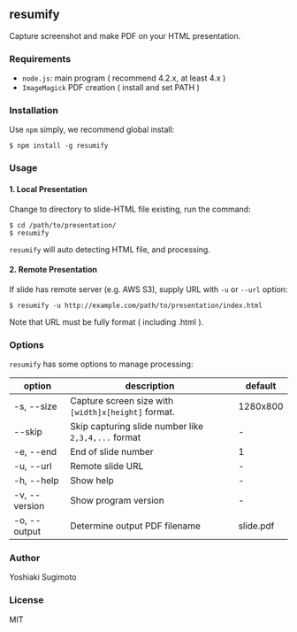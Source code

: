 ## resumify

Capture screenshot and make PDF on your HTML presentation.

### Requirements

- `node.js`: main program  ( recommend 4.2.x, at least 4.x )
- `ImageMagick` PDF creation ( install and set PATH )

### Installation

Use `npm` simply, we recommend global install:

```
$ npm install -g resumify
```

### Usage

#### 1. Local Presentation

Change to directory to slide-HTML file existing, run the command:

```
$ cd /path/to/presentation/
$ resumify
```

`resumify` will auto detecting HTML file, and processing.

#### 2. Remote Presentation

If slide has remote server (e.g. AWS S3), supply URL with `-u` or `--url` option:

```
$ resumify -u http://example.com/path/to/presentation/index.html
```

Note that URL must be fully format ( including .html ).

### Options

`resumify` has some options to manage processing:

| option        | description                                         | default   |
|---------------|-----------------------------------------------------|-----------|
| -s, --size    | Capture screen size with `[width]x[height]` format. | 1280x800  |
| --skip        | Skip capturing slide number like `2,3,4,...` format | -         |
| -e, --end     | End of slide number                                 | 1         |
| -u, --url     | Remote slide URL                                    | -         |
| -h, --help    | Show help                                           | -         |
| -v, --version | Show program version                                | -         |
| -o, --output  | Determine output PDF filename                       | slide.pdf |

### Author

Yoshiaki Sugimoto

### License

MIT
